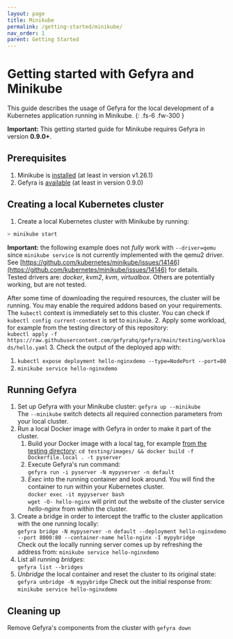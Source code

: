 ```yaml
---
layout: page
title: Minikube
permalink: /getting-started/minikube/
nav_order: 1
parent: Getting Started
---
```

# Getting started with Gefyra and Minikube
This guide describes the usage of Gefyra for the local development of a Kubernetes
application running in Minikube.
{: .fs-6 .fw-300 }

**Important:** This getting started guide for Minikube requires Gefyra in version **0.9.0+**.

## Prerequisites
1. Minikube is [installed](https://minikube.sigs.k8s.io/docs/start/) (at least in version v1.26.1)
2. Gefyra is [available](https://gefyra.dev/installation) (at least in version 0.9.0)


## Creating a local Kubernetes cluster
1. Create a local Kubernetes cluster with Minikube by running:  
```bash
> minikube start
```  
**Important:** the following example does not _fully_ work with `--driver=qemu` since `minikube service` is not currently 
implemented with the qemu2 driver. See [https://github.com/kubernetes/minikube/issues/14146](https://github.com/kubernetes/minikube/issues/14146) for details.   
Tested drivers are: _docker_, _kvm2_, _kvm_, _virtualbox_. Others are potentially working, but are not tested.

After some time of downloading the required resources, the cluster will be running. You may enable the required 
addons based on your requirements. The `kubectl` context is immediately set to this cluster. You can check if 
`kubectl config current-context` is set to `minikube`.
2. Apply some workload, for example from the testing directory of this repository:  
`kubectl apply -f https://raw.githubusercontent.com/gefyrahq/gefyra/main/testing/workloads/hello.yaml`
3. Check the output of the deployed app with:
   1. `kubectl expose deployment hello-nginxdemo --type=NodePort --port=80`
   2. `minikube service hello-nginxdemo`

## Running Gefyra
1. Set up Gefyra with your Minikube cluster: `gefyra up --minikube`  
The `--minikube` switch detects all required connection parameters from your local cluster.
2. Run a local Docker image with Gefyra in order to  make it part of the cluster.
   1. Build your Docker image with a local tag, for example [from the testing directory](https://github.com/gefyrahq/gefyra/tree/main/testing):
   `cd testing/images/ && docker build -f Dockerfile.local . -t pyserver`
   2. Execute Gefyra's run command:    
   `gefyra run -i pyserver -N mypyserver -n default`
   3. _Exec_ into the running container and look around. You will find the container to run within your Kubernetes cluster.  
   `docker exec -it mypyserver bash`  
   `wget -O- hello-nginx` will print out the website of the cluster service _hello-nginx_ from within the cluster.
3. Create a bridge in order to intercept the traffic to the cluster application with the one running locally:    
`gefyra bridge -N mypyserver -n default --deployment hello-nginxdemo --port 8000:80 --container-name hello-nginx -I mypybridge`    
Check out the locally running server comes up by refreshing the address from: `minikube service hello-nginxdemo`  
4. List all running _bridges_:  
`gefyra list --bridges`
5. _Unbridge_ the local container and reset the cluster to its original state: 
`gefyra unbridge -N mypybridge`
Check out the initial response from: `minikube service hello-nginxdemo`

## Cleaning up
Remove Gefyra's components from the cluster with `gefyra down`
